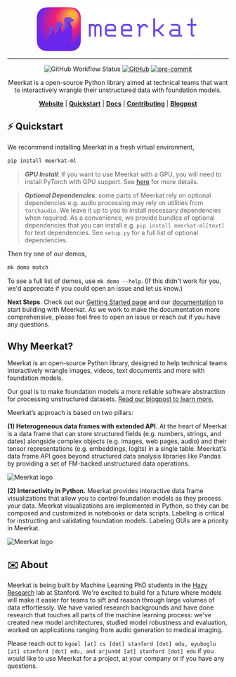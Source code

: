 <div align="center">
    <img src="docs/assets/meerkat_banner.png" height=100 alt="Meerkat logo"/>

---

![GitHub Workflow Status](https://github.com/HazyResearch/meerkat/actions/workflows/.github/workflows/ci.yml/badge.svg)
[![GitHub](https://img.shields.io/github/license/HazyResearch/meerkat)](https://img.shields.io/github/license/HazyResearch/meerkat)
[![pre-commit](https://img.shields.io/badge/pre--commit-enabled-brightgreen?logo=pre-commit&logoColor=white)](https://github.com/pre-commit/pre-commit)

Meerkat is a open-source Python library aimed at technical teams that want to interactively wrangle their unstructured data with foundation models.

[**Website**](meerkat.wiki)
| [**Quickstart**](⚡️-Quickstart)
| [**Docs**](http://meerkat.wiki/docs/index.html)
| [**Contributing**](CONTRIBUTING.md)
| [**Blogpost**](https://hazyresearch.stanford.edu/blog/2023-03-01-meerkat)

</div>

## ⚡️ Quickstart

We recommend installing Meerkat in a fresh virtual environment,

```bash
pip install meerkat-ml
```

> **_GPU Install_**: If you want to use Meerkat with a GPU, you will need to install PyTorch with GPU support. See [here](https://pytorch.org/get-started/locally/) for more details.

<!-- ```bash
pip install "meerkat-ml @ git+https://github.com/robustness-gym/meerkat@clever-dev"
```  -->

> **_Optional Dependencies_**: some parts of Meerkat rely on optional dependencies e.g. audio processing may rely on utilities from `torchaudio`. We leave it up to you to install necessary dependencies when required. As a convenience, we provide bundles of optional dependencies that you can install e.g. `pip install meerkat-ml[text]` for text dependencies. See `setup.py` for a full list of optional dependencies.

Then try one of our demos,

```bash
mk demo match
```

To see a full list of demos, use `mk demo --help`. (If this didn't work for you, we'd appreciate if you could open an issue and let us know.)

**Next Steps**.
Check out our [Getting Started page](https://meerkat.readthedocs.io/en/dev/guide/guide.html) and our [documentation](https://meerkat.readthedocs.io/en/dev/guide/guide.html) to start building with Meerkat. As we work to make the documentation more comprehensive, please feel free to open an issue or reach out if you have any questions.

## Why Meerkat?

<p class="mt-4 text-gray-600 dark:text-gray-400">
    Meerkat is an open-source Python library, designed to help
    technical teams interactively wrangle images, videos, text
    documents and more with foundation models.
</p>
<p class="mt-4 text-gray-600 dark:text-gray-400 md:mb-8">
    Our goal is to make foundation models a more reliable
    software abstraction for processing unstructured datasets.
    <a href="{base}/blog"
        ><span class="text-violet-600"
            >Read our blogpost to learn more.</span
        ></a
    >
</p>

Meerkat’s approach is based on two pillars:

**(1) Heterogeneous data frames with extended API.** At the heart of Meerkat is a data frame that can store structured fields (e.g. numbers, strings, and dates) alongside complex objects (e.g. images, web pages, audio) and their tensor representations (e.g. embeddings, logits) in a single table. Meerkat's data frame API goes beyond structured data analysis libraries like Pandas by providing a set of FM-backed unstructured data operations.

<img src="website/static/dataframe-demo.gif" height=400 alt="Meerkat logo"/>

**(2) Interactivity in Python.** Meerkat provides interactive data frame visualizations that allow you to control foundation models as they process your data.
Meerkat visualizations are implemented in Python, so they can be composed and customized in notebooks or data scripts.
Labeling is critical for instructing and validating foundation models. Labeling GUIs are a priority in Meerkat.

<img src="website/static/interact-demo.gif" height=400 alt="Meerkat logo"/>

## ✉️ About

Meerkat is being built by Machine Learning PhD students in the [Hazy Research](https://hazyresearch.stanford.edu) lab at Stanford. We're excited to build for a future where models will make it easier for teams to sift and reason through large volumes of data effortlessly. We have varied research backgrounds and have done research that touches all parts of the machine learning process: we've created new model architectures, studied model robustness and evaluation, worked on applications ranging from audio generation to medical imaging.

Please reach out to `kgoel [at] cs [dot] stanford [dot] edu, eyuboglu [at] stanford [dot] edu, and arjundd [at] stanford [dot] edu` if you would like to use Meerkat for a project, at your company or if you have any questions.
